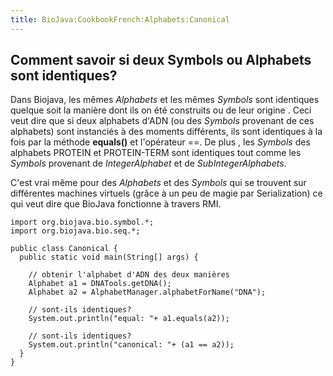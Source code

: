 ```yaml
---
title: BioJava:CookbookFrench:Alphabets:Canonical
---
```


Comment savoir si deux Symbols ou Alphabets sont identiques?
------------------------------------------------------------

Dans Biojava, les mêmes *Alphabets* et les mêmes *Symbols* sont
identiques quelque soit la manière dont ils on été construits ou de leur
origine . Ceci veut dire que si deux alphabets d'ADN (ou des *Symbols*
provenant de ces alphabets) sont instanciés à des moments différents,
ils sont identiques à la fois par la méthode **equals()** et l'opérateur
==. De plus , les *Symbols* des alphabets PROTEIN et PROTEIN-TERM sont
identiques tout comme les *Symbols* provenant de *IntegerAlphabet* et de
*SubIntegerAlphabets*.

C'est vrai même pour des *Alphabets* et des *Symbols* qui se trouvent
sur différentes machines virtuels (grâce à un peu de magie par
Serialization) ce qui veut dire que BioJava fonctionne à travers RMI.

    import org.biojava.bio.symbol.*;
    import org.biojava.bio.seq.*;

    public class Canonical {
      public static void main(String[] args) {

        // obtenir l'alphabet d'ADN des deux manières
        Alphabet a1 = DNATools.getDNA();
        Alphabet a2 = AlphabetManager.alphabetForName("DNA");

        // sont-ils identiques?
        System.out.println("equal: "+ a1.equals(a2));

        // sont-ils identiques?
        System.out.println("canonical: "+ (a1 == a2));
      }
    }
